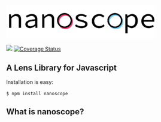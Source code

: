 <img src="NanoscopeLogo.png" width="400px"></img>

<img src="https://travis-ci.org/5outh/nanoscope.svg?branch=master"></img> [![Coverage Status](https://coveralls.io/repos/5outh/nanoscope/badge.svg?branch=pluck-extensions)](https://coveralls.io/r/5outh/nanoscope?branch=pluck-extensions)

## A Lens Library for Javascript

Installation is easy:

```
$ npm install nanoscope
```

## What is nanoscope?